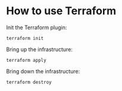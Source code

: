 # How to use Terraform

Init the Terraform plugin:
```
terraform init
```

Bring up the infrastructure:
```
terraform apply
```

Bring down the infrastructure:
```
terraform destroy 
```
